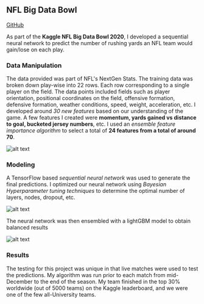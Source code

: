 ## NFL Big Data Bowl
[GitHub](https://github.com/abhinav314/nflbdb)

As part of the **Kaggle NFL Big Data Bowl 2020**, I developed a sequential neural network to predict the number of rushing yards an NFL team would gain/lose on each play.

### Data Manipulation

The data provided was part of NFL's NextGen Stats. The training data was broken down play-wise into 22 rows. Each row corresponding to a single player on the field. The data points included fields such as player orientation, positional coordinates on the field, offensive formation, defensive formation, weather conditions, speed, weight, acceleration, etc.
I developed around *30 new features* based on our understanding of the game. A few features I created were **momentum, yards gained vs distance to goal, bucketed jersey numbers**, etc. I used an *ensemble feature importance algorithm* to select a total of **24 features from a total of around 70**.

![alt text](/images/nfl3.jpg "Feature Importance")

### Modeling

A TensorFlow based *sequential neural network* was used to generate the final predictions. I optimized our neural network using *Bayesian Hyperparameter tuning techniques* to determine the optimal number of layers, nodes, dropout, etc. 

![alt text](/images/nfl4.jpg "Modeling")

The neural network was then ensembled with a lightGBM model to obtain balanced results

![alt text](/images/nfl2.jpg "NN & lightGBM Optimal Weights")

### Results

The testing for this project was unique in that live matches were used to test the predictions. My algorithm was run prior to each match from mid-December to the end of the season. My team finished in the top 30% worldwide (out of 5000 teams) on the Kaggle leaderboard, and we were one of the few all-University teams.
